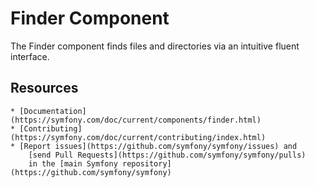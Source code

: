 Finder Component
================

The Finder component finds files and directories via an intuitive fluent
interface.

Resources
---------

	* [Documentation](https://symfony.com/doc/current/components/finder.html)
	* [Contributing](https://symfony.com/doc/current/contributing/index.html)
	* [Report issues](https://github.com/symfony/symfony/issues) and
		[send Pull Requests](https://github.com/symfony/symfony/pulls)
		in the [main Symfony repository](https://github.com/symfony/symfony)